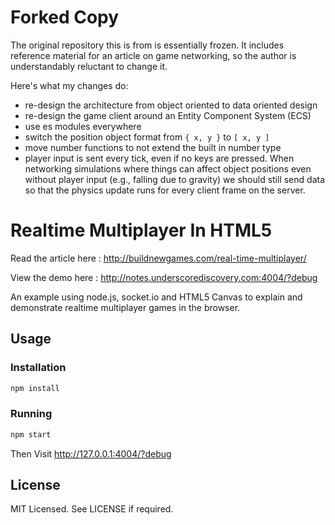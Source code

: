 Forked Copy
=============================

The original repository this is from is essentially frozen. It includes reference material for an article on game networking, so the author is understandably reluctant to change it. 

Here's what my changes do:
* re-design the architecture from object oriented to data oriented design
* re-design the game client around an Entity Component System (ECS)
* use es modules everywhere
* switch the position object format from `{ x, y }` to `[ x, y ]`
* move number functions to not extend the built in number type
* player input is sent every tick, even if no keys are pressed. When networking simulations where things can affect object positions even without player input (e.g., falling due to gravity) we should still send data so that the physics update runs for every client frame on the server.


Realtime Multiplayer In HTML5
=============================

Read the article here : 
http://buildnewgames.com/real-time-multiplayer/

View the demo here :
http://notes.underscorediscovery.com:4004/?debug

An example using node.js, socket.io and HTML5 Canvas to explain and demonstrate realtime multiplayer games in the browser.


## Usage

### Installation
```bash
npm install
```

### Running
```bash
npm start
```

Then Visit http://127.0.0.1:4004/?debug


## License

MIT Licensed. 
See LICENSE if required.

